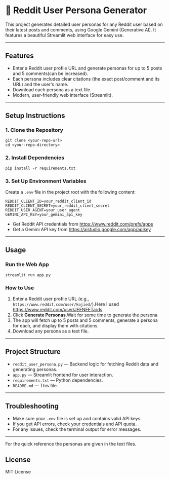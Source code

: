 # 🤖 Reddit User Persona Generator

This project generates detailed user personas for any Reddit user based on their latest posts and comments, using Google Gemini (Generative AI). It features a beautiful Streamlit web interface for easy use.

---

## Features
- Enter a Reddit user profile URL and generate personas for up to 5 posts and 5 comments(can be increased).
- Each persona includes clear citations (the exact post/comment and its URL) and the user's name.
- Download each persona as a text file.
- Modern, user-friendly web interface (Streamlit).

---

## Setup Instructions

### 1. Clone the Repository
```
git clone <your-repo-url>
cd <your-repo-directory>
```

### 2. Install Dependencies
```
pip install -r requirements.txt
```

### 3. Set Up Environment Variables
Create a `.env` file in the project root with the following content:
```
REDDIT_CLIENT_ID=your_reddit_client_id
REDDIT_CLIENT_SECRET=your_reddit_client_secret
REDDIT_USER_AGENT=your_user_agent
GEMINI_API_KEY=your_gemini_api_key
```
- Get Reddit API credentials from https://www.reddit.com/prefs/apps
- Get a Gemini API key from https://aistudio.google.com/app/apikey

---

## Usage

### Run the Web App
```
streamlit run app.py
```

### How to Use
1. Enter a Reddit user profile URL (e.g., `https://www.reddit.com/user/kojied/`).Here I used https://www.reddit.com/user/JEENEETards
2. Click **Generate Personas**.Wait for some time to generate the persona
3. The app will fetch up to 5 posts and 5 comments, generate a persona for each, and display them with citations.
4. Download any persona as a text file.

---

## Project Structure
- `reddit_user_persona.py` — Backend logic for fetching Reddit data and generating personas.
- `app.py` — Streamlit frontend for user interaction.
- `requirements.txt` — Python dependencies.
- `README.md` — This file.

---

## Troubleshooting
- Make sure your `.env` file is set up and contains valid API keys.
- If you get API errors, check your credentials and API quota.
- For any issues, check the terminal output for error messages.

---

For the  quick reference the personas are given in the text files.

## License
MIT License 
